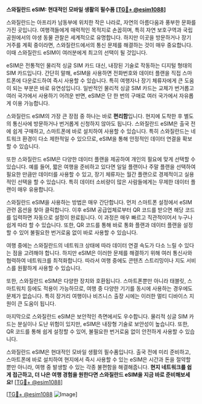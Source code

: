 **스와질란드 eSIM: 현대적인 모바일 생활의 필수품 [[TG💪+ @esim1088](https://t.me/s/esim1088)]**

스와질란드는 아프리카 남동부에 위치한 작은 나라로, 자연의 아름다움과 풍부한 문화를 가진 곳입니다. 여행객들에게 매력적인 목적지로 손꼽히며, 특히 자연 보호구역과 국립공원에서의 야생 동물 관찰은 세계적으로 유명합니다. 하지만 이곳을 방문하거나 장기 거주를 계획 중이라면, 스와질란드에서의 통신 문제를 해결하는 것이 매우 중요합니다. 이때 스와질란드 eSIM이 여러분에게 최고의 선택이 될 것입니다.

eSIM은 전통적인 물리적 싱글 SIM 카드 대신, 내장된 기술로 작동하는 디지털 형태의 SIM 카드입니다. 간단히 말해, eSIM을 사용하면 전화번호와 데이터 플랜을 직접 스마트폰에 다운로드하여 즉시 사용할 수 있습니다. 특히 여행자나 장기 체류자에게 큰 도움이 되는 부분은 바로 유연성입니다. 일반적인 물리적 싱글 SIM 카드는 교체가 번거롭고 여러 국가에서 사용하기 어려운 반면, eSIM은 단 한 번의 구매로 여러 국가에서 자유롭게 이용 가능합니다.

스와질란드 eSIM의 가장 큰 장점 중 하나는 바로 **편리함**입니다. 현지에 도착한 후 별도의 통신사에 방문하거나 번거롭게 신청하지 않아도 됩니다. 스와질란드 eSIM은 출국 전에 쉽게 구매하고, 스마트폰에 바로 설치하여 사용할 수 있습니다. 특히 스와질란드는 네트워크 환경이 다소 제한적일 수 있으므로, eSIM을 통해 안정적인 데이터 연결을 확보할 수 있습니다.

또한 스와질란드 eSIM은 다양한 데이터 플랜을 제공하여 개인의 필요에 맞게 선택할 수 있습니다. 예를 들어, 짧은 여행을 준비하고 있다면 일일 플랜이나 주말 플랜을 선택하여 필요한 만큼만 데이터를 사용할 수 있고, 장기 체류자는 월간 플랜으로 경제적이고 실용적인 선택을 할 수 있습니다. 특히 데이터 소비량이 많은 사람들에게는 무제한 데이터 플랜이 매우 유용합니다.

스와질란드 eSIM을 사용하는 방법은 매우 간단합니다. 먼저 스마트폰 설정에서 eSIM 관련 옵션을 찾아 클릭합니다. 이후 eSIM 공급업체로부터 QR 코드를 받으면 해당 코드를 입력하면 자동으로 설정이 완료됩니다. 이 과정은 매우 빠르고 직관적이어서 누구나 쉽게 따라 할 수 있습니다. 또한, QR 코드를 통해 바로 통화 플랜과 데이터 플랜을 설정할 수 있어 불필요한 번거로움 없이 바로 사용할 수 있습니다.

여행 중에는 스와질란드의 네트워크 상태에 따라 데이터 연결 속도가 다소 느릴 수 있다는 점을 고려해야 합니다. 하지만 eSIM은 이러한 문제를 해결하기 위해 여러 통신사와 협력하여 네트워크를 최적화합니다. 따라서 여행 중에도 콘텐츠 스트리밍이나 지도 서비스를 원활하게 사용할 수 있습니다.

또한, 스와질란드 eSIM은 다양한 장치와 호환됩니다. 스마트폰뿐만 아니라 태블릿, 스마트워치 등에도 적용이 가능하므로, 여행 중 다양한 기기를 동시에 사용하는 경우에도 문제가 없습니다. 특히 장거리 여행이나 비즈니스 출장 시에는 이러한 멀티 디바이스 지원이 큰 도움이 됩니다.

마지막으로 스와질란드 eSIM은 보안적인 측면에서도 우수합니다. 물리적 싱글 SIM 카드는 분실이나 도난 위험이 있지만, eSIM은 내장형 기술로 보안성이 높습니다. 또한, QR 코드를 통해 쉽게 설정할 수 있어, 불필요한 번거로움 없이 안전하게 사용할 수 있습니다.

스와질란드 eSIM은 현대적인 모바일 생활의 필수품입니다. 출국 전에 미리 준비하고, 스마트폰에 바로 설치하여 현지에서 즉시 사용할 수 있는 eSIM은 시간과 돈을 절약할 뿐만 아니라, 여행 중 발생할 수 있는 각종 불편함을 해결해줍니다. **현지 네트워크를 쉽게 접근하고, 더 나은 여행 경험을 원한다면 스와질란드 eSIM을 지금 바로 준비해보세요!** [[TG💪+ @esim1088](https://t.me/s/esim1088)]

[[TG💪+ @esim1088](https://t.me/s/esim1088) ![Image](https://i.postimg.cc/Y0z9fWf4/image.png)]